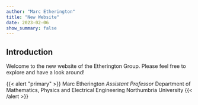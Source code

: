 ```yaml
---
author: "Marc Etherington"
title: "New Website"
date: 2023-02-06
show_summary: false 
---
```


## Introduction

Welcome to the new website of the Etherington Group. Please feel free to explore and have a look around!

{{< alert "primary" >}}
Marc Etherington
*Assistant Professor*
Department of Mathematics, Physics and Electrical Engineering
Northumbria University
{{< /alert >}}
